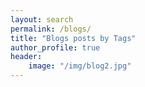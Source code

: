 ```yaml
---
layout: search
permalink: /blogs/
title: "Blogs posts by Tags"
author_profile: true
header:
    image: "/img/blog2.jpg"
---
```

